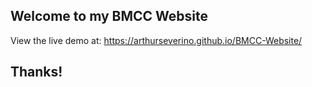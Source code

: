 ## Welcome to my BMCC Website

View the live demo at: https://arthurseverino.github.io/BMCC-Website/

## Thanks! 